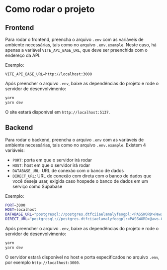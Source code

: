 # Como rodar o projeto

## Frontend

Para rodar o frontend, preencha o arquivo `.env` com as variáveis de ambiente necessárias, tais como no arquivo `.env.example`. Neste caso, há apenas a variável `VITE_API_BASE_URL`, que deve ser preenchida com o endereço da API.

Exemplo:

```
VITE_API_BASE_URL=http://localhost:3000
```

Após preencher o arquivo `.env`, baixe as dependências do projeto e rode o servidor de desenvolvimento:

```bash
yarn
yarn dev
```

O site estará disponível em `http://localhost:5137`.

## Backend

Para rodar o backend, preencha o arquivo `.env` com as variáveis de ambiente necessárias, tais como no arquivo `.env.example`. Existem 4 variáveis:

- `PORT`: porta em que o servidor irá rodar
- `HOST`: host em que o servidor irá rodar
- `DATABASE_URL`: URL de conexão com o banco de dados
- `DIRECT_URL`: URL de conexão com direta com o banco de dados que você deseja usar, exigida caso hospede o banco de dados em um serviço como Supabase

Exemplo:

```bash
PORT=3000
HOST=localhost
DATABASE_URL="postgresql://postgres.dtfciiaelamalyfeogpl:<PASSWORD>@aws-0-us-west-1.pooler.supabase.com:6543/postgres?pgbouncer=true"
DIRECT_URL="postgresql://postgres.dtfciiaelamalyfeogpl:<PASSWORD>@aws-0-us-west-1.pooler.supabase.com:5432/postgres"
```

Após preencher o arquivo `.env`, baixe as dependências do projeto e rode o servidor de desenvolvimento:

```bash
yarn
yarn dev
```

O servidor estará disponível no host e porta especificados no arquivo `.env`, por exemplo `http://localhost:3000`.